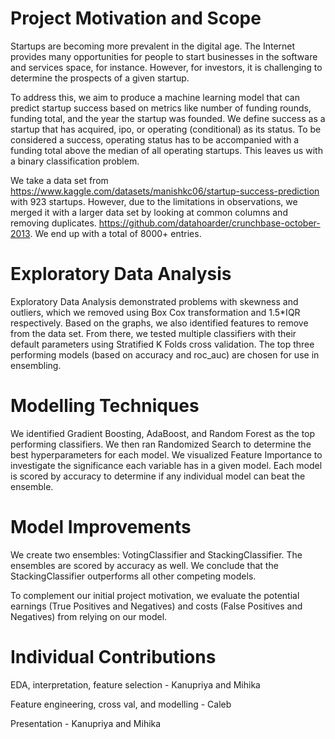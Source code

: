 # Project Motivation and Scope
Startups are becoming more prevalent in the digital age. The Internet provides many opportunities for people to start businesses in the software and services space, for instance. However, for investors, it is challenging to determine the prospects of a given startup.

To address this, we aim to produce a machine learning model that can predict startup success based on metrics like number of funding rounds, funding total, and the year the startup was founded. We define success as a startup that has acquired, ipo, or operating (conditional) as its status. To be considered a success, operating status has to be accompanied with a funding total above the median of all operating startups. This leaves us with a binary classification problem.

We take a data set from https://www.kaggle.com/datasets/manishkc06/startup-success-prediction with 923 startups. However, due to the limitations in observations, we merged it with a larger data set by looking at common columns and removing duplicates. https://github.com/datahoarder/crunchbase-october-2013. We end up with a total of 8000+ entries.

# Exploratory Data Analysis

Exploratory Data Analysis demonstrated problems with skewness and outliers, which we removed using Box Cox transformation and 1.5*IQR respectively. Based on the graphs, we also identified features to remove from the data set. From there, we tested multiple classifiers with their default parameters using Stratified K Folds cross validation. The top three performing models (based on accuracy and roc_auc) are chosen for use in ensembling.

# Modelling Techniques 

We identified Gradient Boosting, AdaBoost, and Random Forest as the top performing classifiers. We then ran Randomized Search to determine the best hyperparameters for each model. We visualized Feature Importance to investigate the significance each variable has in a given model. Each model is scored by accuracy to determine if any individual model can beat the ensemble.


# Model Improvements
We create two ensembles: VotingClassifier and StackingClassifier. The ensembles are scored by accuracy as well. We conclude that the StackingClassifier outperforms all other competing models.

To complement our initial project motivation, we evaluate the potential earnings (True Positives and Negatives) and costs (False Positives and Negatives) from relying on our model.

# Individual Contributions
EDA, interpretation, feature selection - Kanupriya and Mihika

Feature engineering, cross val, and modelling - Caleb

Presentation - Kanupriya and Mihika


